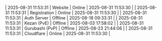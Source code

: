 | 2025-08-31 11:53:31 | Website | Online | 2025-08-31 11:53:30 |
| 2025-08-31 11:53:31 | Registration | Online | 2025-08-31 11:53:30 |
| 2025-08-31 11:53:31 | Auth Server | Offline | 2025-08-18 09:33:31 |
| 2025-08-31 11:53:31 | Kezan (PvE) | Offline | 2025-08-03 17:58:02 |
| 2025-08-31 11:53:31 | Gurubashi (PvP) | Offline | 2025-08-23 21:44:06 |
| 2025-08-31 11:53:31 | Cloudflare | Online | 2025-08-31 11:53:30 |

